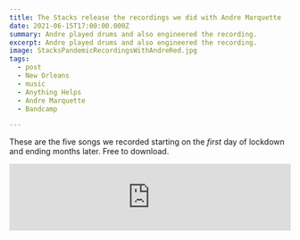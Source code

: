 ```yaml
---
title: The Stacks release the recordings we did with Andre Marquette
date: 2021-06-15T17:00:00.000Z
summary: Andre played drums and also engineered the recording.
excerpt: Andre played drums and also engineered the recording.
image: StacksPandemicRecordingsWithAndreRed.jpg
tags:
  - post 
  - New Orleans
  - music
  - Anything Helps
  - Andre Marquette
  - Bandcamp

---
```


These are the five songs we recorded starting on the _first_ day of lockdown and ending months later.
Free to download.

<iframe style="border: 0; width: 100%; height: 120px;" src="https://bandcamp.com/EmbeddedPlayer/album=1594484529/size=large/bgcol=ffffff/linkcol=2ebd35/tracklist=false/artwork=small/transparent=true/" seamless><a href="https://thestacksnola.bandcamp.com/album/anything-helps">Anything Helps by The Stacks</a></iframe>
